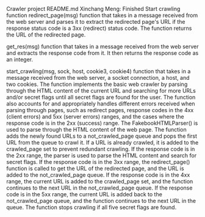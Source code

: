 Crawler project README.md
Xinchang Meng: Finished Start crawling function
redirect_page(msg) function that takes in a message received from the web server and parses it to extract the redirected page's URL if the response status code is a 3xx (redirect) status code. 
The function returns the URL of the redirected page.

get_res(msg) function that takes in a message received from the web server and extracts the response code from it. 
It then returns the response code as an integer.

start_crawling(msg, sock, host, cookie3, cookie4) function that takes in a message received from the web server, a socket connection, a host, and two cookies. 
The function implements the basic web crawler by parsing through the HTML content of the current URL and searching for more URLs and/or secret flags until all secret flags are found for the user. 
The function also accounts for and appropriately handles different errors received when parsing through pages, such as redirect pages, response codes in the 4xx (client errors) and 5xx (server errors) ranges, and the cases where the response code is in the 2xx (success) range. 
The FakebookHTMLParser() is used to parse through the HTML content of the web page. The function adds the newly found URLs to a not_crawled_page queue and pops the first URL from the queue to crawl it. If a URL is already crawled, it is added to the crawled_page set to prevent redundant crawling. 
If the response code is in the 2xx range, the parser is used to parse the HTML content and search for secret flags. If the response code is in the 3xx range, the redirect_page() function is called to get the URL of the redirected page, and the URL is added to the not_crawled_page queue. 
If the response code is in the 4xx range, the current URL is added to the crawled_page set, and the function continues to the next URL in the not_crawled_page queue. If the response code is in the 5xx range, the current URL is added back to the not_crawled_page queue, and the function continues to the next URL in the queue. 
The function stops crawling if all five secret flags are found.